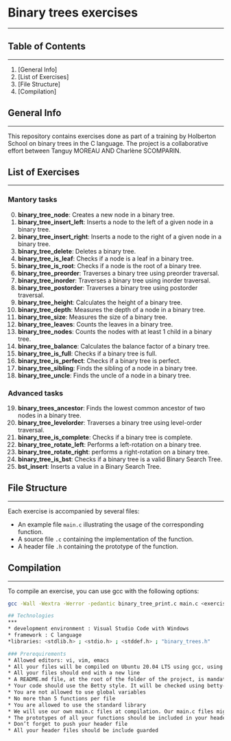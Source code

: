 # Binary trees exercises
***

## Table of Contents
***
1. [General Info]
2. [List of Exercises]
3. [File Structure]
4. [Compilation]

## General Info
***
This repository contains exercises done as part of a training by Holberton School on binary trees in the C language. The project is a collaborative effort between Tanguy MOREAU AND Charlène SCOMPARIN.

## List of Exercises
***
### Mantory tasks
0. **binary_tree_node**: Creates a new node in a binary tree.
1. **binary_tree_insert_left**: Inserts a node to the left of a given node in a binary tree.
2. **binary_tree_insert_right**: Inserts a node to the right of a given node in a binary tree.
3. **binary_tree_delete**: Deletes a binary tree.
4. **binary_tree_is_leaf**: Checks if a node is a leaf in a binary tree.
5. **binary_tree_is_root**: Checks if a node is the root of a binary tree.
6. **binary_tree_preorder**: Traverses a binary tree using preorder traversal.
7. **binary_tree_inorder**: Traverses a binary tree using inorder traversal.
8. **binary_tree_postorder**: Traverses a binary tree using postorder traversal.
9. **binary_tree_height**: Calculates the height of a binary tree.
10. **binary_tree_depth**: Measures the depth of a node in a binary tree.
11. **binary_tree_size**: Measures the size of a binary tree.
12. **binary_tree_leaves**: Counts the leaves in a binary tree.
13. **binary_tree_nodes**: Counts the nodes with at least 1 child in a binary tree.
14. **binary_tree_balance**: Calculates the balance factor of a binary tree.
15. **binary_tree_is_full**: Checks if a binary tree is full.
16. **binary_tree_is_perfect**: Checks if a binary tree is perfect.
17. **binary_tree_sibling**: Finds the sibling of a node in a binary tree.
18. **binary_tree_uncle**: Finds the uncle of a node in a binary tree.

### Advanced tasks
19. **binary_trees_ancestor**: Finds the lowest common ancestor of two nodes in a binary tree.
20. **binary_tree_levelorder**: Traverses a binary tree using level-order traversal.
21. **binary_tree_is_complete**: Checks if a binary tree is complete.
22. **binary_tree_rotate_left**: Performs a left-rotation on a binary tree.
23. **binary_tree_rotate_right**: performs a right-rotation on a binary tree.
24. **binary_tree_is_bst**: Checks if a binary tree is a valid Binary Search Tree.
25. **bst_insert**: Inserts a value in a Binary Search Tree.

## File Structure
***
Each exercise is accompanied by several files:

- An example file `main.c` illustrating the usage of the corresponding function.
- A source file `.c` containing the implementation of the function.
- A header file `.h` containing the prototype of the function.

## Compilation
***
To compile an exercise, you can use gcc with the following options:

```bash
gcc -Wall -Wextra -Werror -pedantic binary_tree_print.c main.c <exercise_file>.c -o <executable_name>

## Technologies
***
* development environment : Visual Studio Code with Windows
* framework : C language
*libraries: <stdlib.h> ; <stdio.h> ; <stddef.h> ; "binary_trees.h"

### Prerequirements
* Allowed editors: vi, vim, emacs
* All your files will be compiled on Ubuntu 20.04 LTS using gcc, using the options -Wall -Werror -Wextra -pedantic -std=gnu89
* All your files should end with a new line
* A README.md file, at the root of the folder of the project, is mandatory
* Your code should use the Betty style. It will be checked using betty-style.pl and betty-doc.pl
* You are not allowed to use global variables
* No more than 5 functions per file
* You are allowed to use the standard library
* We will use our own main.c files at compilation. Our main.c files might be different from the one shown in the examples
* The prototypes of all your functions should be included in your header file called binary_trees.h
* Don’t forget to push your header file
* All your header files should be include guarded

